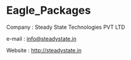 Eagle_Packages
==============
Company : Steady State Technologies PVT LTD

e-mail  : info@steadystate.in

Website : http://steadystate.in
